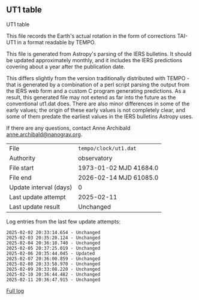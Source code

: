 
## UT1 table

UT1 table

This file records the Earth's actual rotation in the form of
corrections TAI-UT1 in a format readable by TEMPO.

This file is generated from Astropy's parsing of the IERS
bulletins. It should be updated approximately monthly, and it
includes the IERS predictions covering about a year after the
publication date.

This differs slightly from the version traditionally distributed
with TEMPO - that is generated by a combination of a perl script
parsing the output from the IERS web form and a custom C program
generating predictions. As a result, this generated file may not
extend as far into the future as the conventional ut1.dat does.
There are also minor differences in some of the early values; the
origin of these early values is not completely clear, and some of
them predate the earliest values in the IERS bulletins Astropy uses.

If there are any questions, contact Anne Archibald
<anne.archibald@nanograv.org>.

|     |     |
|:--- |:--- |
| File | `tempo/clock/ut1.dat` |
| Authority | observatory |
| File start | 1973-01-02 MJD 41684.0 |
| File end | 2026-02-14 MJD 61085.0 |
| Update interval (days) | 0 |
| Last update attempt | 2025-02-11 |
| Last update result | Unchanged |

Log entries from the last few update attempts:
```
2025-02-02 20:33:14.654 - Unchanged
2025-02-03 20:35:20.124 - Unchanged
2025-02-04 20:36:10.740 - Unchanged
2025-02-05 20:37:25.019 - Unchanged
2025-02-06 20:35:44.045 - Updated
2025-02-07 20:36:00.859 - Unchanged
2025-02-08 20:33:58.970 - Unchanged
2025-02-09 20:33:08.220 - Unchanged
2025-02-10 20:36:44.482 - Unchanged
2025-02-11 20:36:47.915 - Unchanged
```
[Full log](https://raw.githubusercontent.com/ipta/pulsar-clock-corrections/main/log/tempo/clock/ut1.dat.log)
